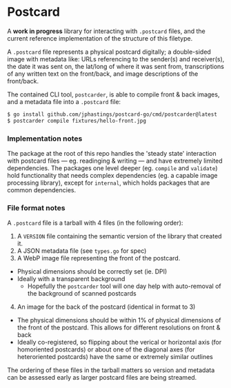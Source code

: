 # Postcard

A **work in progress** library for interacting with `.postcard` files, and the current reference implementation of the structure of this filetype.

A `.postcard` file represents a physical postcard digitally; a double-sided image with metadata like: URLs referencing to the sender(s) and receiver(s), the date it was sent on, the lat/long of where it was sent from, transcriptions of any written text on the front/back, and image descriptions of the front/back.

The contained CLI tool, `postcarder`, is able to compile front & back images, and a metadata file into a `.postcard` file:

```bash
$ go install github.com/jphastings/postcard-go/cmd/postcarder@latest
$ postcarder compile fixtures/hello-front.jpg
```

### Implementation notes

The package at the root of this repo handles the 'steady state' interaction with postcard files — eg. readinging & writing — and have extremely limited dependencies. The packages one level deeper (eg. `compile` and `validate`) hold functionality that needs complex dependencies (eg. a capable image processing library), except for `internal`, which holds packages that are common dependencies.

### File format notes

A `.postcard` file is a tarball with 4 files (in the following order):

1. A `VERSION` file containing the semantic version of the library that created it.
2. A JSON metadata file (see `types.go` for spec)
3. A WebP image file representing the front of the postcard.
  - Physical dimensions should be correctly set (ie. DPI)
  - Ideally with a transparent background
    - Hopefully the `postcarder` tool will one day help with auto-removal of the background of scanned postcards
4. An image for the back of the postcard (identical in format to 3)
  - The physical dimensions should be within 1% of physical dimensions of the front of the postcard. This allows for different resolutions on front & back
  - Ideally co-registered, so flipping about the verical or horizontal axis (for homoriented postcards) or about one of the diagonal axes (for heteroriented postcards) have the same or extremely similar outlines

The ordering of these files in the tarball matters so version and metadata can be assessed early as larger postcard files are being streamed.
